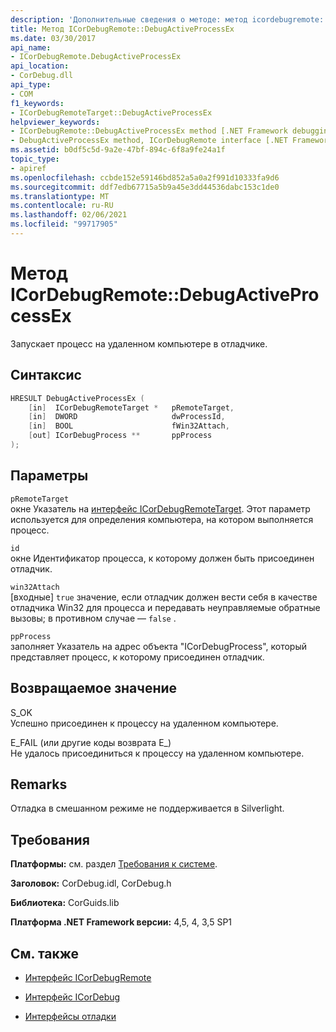 ```yaml
---
description: 'Дополнительные сведения о методе: метод icordebugremote::D Ебугактивепроцессекс'
title: Метод ICorDebugRemote::DebugActiveProcessEx
ms.date: 03/30/2017
api_name:
- ICorDebugRemote.DebugActiveProcessEx
api_location:
- CorDebug.dll
api_type:
- COM
f1_keywords:
- ICorDebugRemoteTarget::DebugActiveProcessEx
helpviewer_keywords:
- ICorDebugRemote::DebugActiveProcessEx method [.NET Framework debugging]
- DebugActiveProcessEx method, ICorDebugRemote interface [.NET Framework debugging]
ms.assetid: b0df5c5d-9a2e-47bf-894c-6f8a9fe24a1f
topic_type:
- apiref
ms.openlocfilehash: ccbde152e59146bd852a5a0a2f991d10333fa9d6
ms.sourcegitcommit: ddf7edb67715a5b9a45e3dd44536dabc153c1de0
ms.translationtype: MT
ms.contentlocale: ru-RU
ms.lasthandoff: 02/06/2021
ms.locfileid: "99717905"
---
```

# <a name="icordebugremotedebugactiveprocessex-method"></a>Метод ICorDebugRemote::DebugActiveProcessEx

Запускает процесс на удаленном компьютере в отладчике.  
  
## <a name="syntax"></a>Синтаксис  
  
```cpp  
HRESULT DebugActiveProcessEx (  
    [in]  ICorDebugRemoteTarget *   pRemoteTarget,  
    [in]  DWORD                     dwProcessId,  
    [in]  BOOL                      fWin32Attach,  
    [out] ICorDebugProcess **       ppProcess  
);  
```  
  
## <a name="parameters"></a>Параметры  

 `pRemoteTarget`  
 окне Указатель на [интерфейс ICorDebugRemoteTarget](icordebugremotetarget-interface.md). Этот параметр используется для определения компьютера, на котором выполняется процесс.  
  
 `id`  
 окне Идентификатор процесса, к которому должен быть присоединен отладчик.  
  
 `win32Attach`  
 [входные] `true` значение, если отладчик должен вести себя в качестве отладчика Win32 для процесса и передавать неуправляемые обратные вызовы; в противном случае — `false` .  
  
 `ppProcess`  
 заполняет Указатель на адрес объекта "ICorDebugProcess", который представляет процесс, к которому присоединен отладчик.  
  
## <a name="return-value"></a>Возвращаемое значение  

 S_OK  
 Успешно присоединен к процессу на удаленном компьютере.  
  
 E_FAIL (или другие коды возврата E_)  
 Не удалось присоединиться к процессу на удаленном компьютере.  
  
## <a name="remarks"></a>Remarks  

 Отладка в смешанном режиме не поддерживается в Silverlight.  
  
## <a name="requirements"></a>Требования  

 **Платформы:** см. раздел [Требования к системе](../../get-started/system-requirements.md).  
  
 **Заголовок:** CorDebug.idl, CorDebug.h  
  
 **Библиотека:** CorGuids.lib  
  
 **Платформа .NET Framework версии:** 4,5, 4, 3,5 SP1  
  
## <a name="see-also"></a>См. также

- [Интерфейс ICorDebugRemote](icordebugremote-interface.md)
- [Интерфейс ICorDebug](icordebug-interface.md)

- [Интерфейсы отладки](debugging-interfaces.md)

